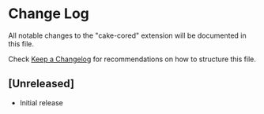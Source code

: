 # Change Log
All notable changes to the "cake-cored" extension will be documented in this file.

Check [Keep a Changelog](http://keepachangelog.com/) for recommendations on how to structure this file.

## [Unreleased]
- Initial release
